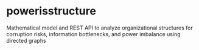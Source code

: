 # powerisstructure
Mathematical model and REST API to analyze organizational structures for corruption risks, information bottlenecks, and power imbalance using directed graphs
